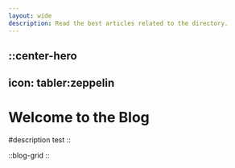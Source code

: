 ```yaml
---
layout: wide
description: Read the best articles related to the directory.
---
```


::center-hero
---
icon: tabler:zeppelin
---
# Welcome to the Blog

#description
test
::

::blog-grid
::
